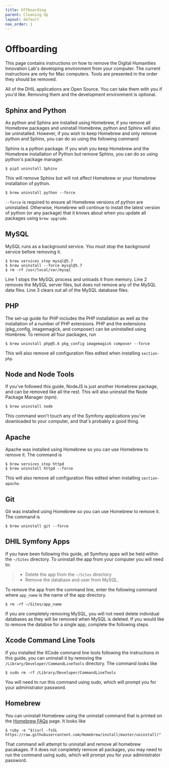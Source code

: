 ```yaml
---
title: Offboarding
parent: Cleaning Up
layout: default
nav_order: 1
---
```


# Offboarding

This page contains instructions on how to remove the Digital Humanities
Innovation Lab's developing environment from your computer. The current
instructions are only for Mac computers. Tools are presented in the
order they should be removed.

All of the DHIL applications are Open Source. You can take them with you
if you'd like. Removing them and the development environment is
optional.

## Sphinx and Python

As python and Sphinx are installed using Homebrew, if you remove all
Homebrew packages and uninstall Homebrew, python and Sphinx will also be
uninstalled. However, if you wish to keep Homebrew and only remove
python and Sphinx, you can do so using the following command

Sphinx is a python package. If you wish you keep Homebrew and the
Homebrew installation of Python but remove Sphinx, you can do so using
python's package manager.

``` console
$ pip3 uninstall Sphinx
```

This will remove Sphinx but will not affect Homebrew or your Homebrew
installation of python.

``` console
$ brew uninstall python --force
```

`--force` is required to ensure all Homebrew versions of python are
uninstalled. Otherwise, Homebrew will continue to install the latest
version of python (or any package) that it knows about when you update
all packages using `brew upgrade`.

## MySQL

MySQL runs as a background service. You must stop the background service
before removing it.

``` console
$ brew services stop mysql@5.7
$ brew uninstall --force mysql@5.7
$ rm -rf /usr/local/var/mysql
```

Line 1 stops the MySQL process and unloads it from memory. Line 2
removes the MySQL server files, but does not remove any of the MySQL
data files. Line 3 clears out all of the MySQL database files.

## PHP

The set-up guide for PHP includes the PHP installation as well as the
installation of a number of PHP extensions. PHP and the extensions
(pkg_config, imagemagick, and composer) can be uninstalled using
Hombrew. To remove all four packages, run

``` console
$ brew uninstall php@5.6 pkg_config imagemagick composer --force
```

This will also remove all configuration files edited when installing
`section-php`.

## Node and Node Tools

If you've followed this guide, NodeJS is just another Homebrew package,
and can be removed like all the rest. This will also uninstall the Node
Package Manager (npm).

``` console
$ brew uninstall node
```

This command won't touch any of the Symfony applications you've
downloaded to your computer, and that's probably a good thing.

## Apache

Apache was installed using Homebrew so you can use Homebrew to remove
it. The command is

``` console
$ brew services stop httpd
$ brew uninstall httpd --force
```

This will also remove all configuration files edited when installing
`section-apache`.

## Git

Git was installed using Homebrew so you can use Homebrew to remove it.
The command is

``` console
$ brew uninstall git --force
```

## DHIL Symfony Apps

If you have been following this guide, all Symfony apps will be held
within the `~/Sites` directory. To uninstall the app from your computer
you will need to:

> -   Delete the app from the `~/Sites` directory
> -   Remove the database and user from MySQL.

To remove the app from the command line, enter the following command
where `app_name` is the name of the app directory.

``` console
$ rm -rf ~/Sites/app_name
```

If you are completely removing MySQL, you will not need delete
individual databases as they will be removed when MySQL is deleted. If
you would like to remove the databse for a single app, complete the
following steps.

## Xcode Command Line Tools

If you installed the XCode command line tools following the instructions
in this guide, you can uninstall it by removing the
`/Library/Developer/CommandLineTools` directory. The command looks like

``` console
$ sudo rm -rf /Library/Developer/CommandLineTools
```

You will need to run this command using sudo, which will prompt you for
your administrator password.

## Homebrew

You can uninstall Homebrew using the uninstall command that is printed
on the [Homebrew FAQs](https://docs.brew.sh/FAQ) page. It looks like

``` console
$ ruby -e "$(curl -fsSL https://raw.githubusercontent.com/Homebrew/install/master/uninstall)"
```

That command will attempt to uninstall and remove all homebrew
pacakages. If it does not completely remove all packages, you may need
to run the command using sudo, which will prompt you for your
administrator password.
